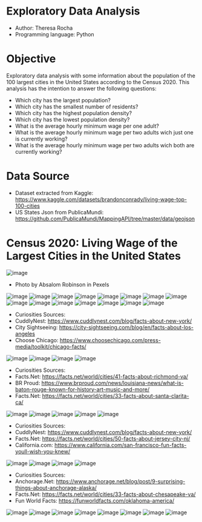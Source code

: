 # Exploratory Data Analysis

- Author: Theresa Rocha
- Programming language: Python

# Objective

Exploratory data analysis with some information about the population of the 100 largest cities in the United States according to the Census 2020.
This analysis has the intention to answer the following questions:

- Which city has the largest population?
- Which city has the smallest number of residents?
- Which city has the highest population density?
- Which city has the lowest population density?
- What is the average hourly minimum wage per one adult?
- What is the average hourly minimum wage per two adults wich just one is currently working?
- What is the average hourly minimum wage per two adults wich both are currently working?


# Data Source

- Dataset extracted from Kaggle: <https://www.kaggle.com/datasets/brandonconrady/living-wage-top-100-cities>
- US States Json from PublicaMundi: <https://github.com/PublicaMundi/MappingAPI/tree/master/data/geojson>

# Census 2020: Living Wage of the Largest Cities in the United States

![image](https://github.com/theresarocha/EDA_Living_Wage/assets/84404461/4d693be5-3eb0-4e89-9ba4-78d316ff65c4)
- Photo by Absalom Robinson in Pexels

![image](https://github.com/theresarocha/EDA_Living_Wage/assets/84404461/f9e2b498-347b-4f45-9acf-9498361799d2)
![image](https://github.com/theresarocha/EDA_Living_Wage/assets/84404461/85c11243-91d5-4a73-abe9-b4040bb51298)
![image](https://github.com/theresarocha/EDA_Living_Wage/assets/84404461/7d580759-5f85-4626-8f3c-5e7c43415f38)
![image](https://github.com/theresarocha/EDA_Living_Wage/assets/84404461/425841f4-49da-4883-b756-072825f270ee)
![image](https://github.com/theresarocha/EDA_Living_Wage/assets/84404461/f37e9aa0-21dc-40d1-be2d-d31d1862b1dd)
![image](https://github.com/theresarocha/EDA_Living_Wage/assets/84404461/541c60ee-66e6-40e2-a664-368a8b61f68b)
![image](https://github.com/theresarocha/EDA_Living_Wage/assets/84404461/c6492250-20f0-443f-b132-5ae03e199693)
![image](https://github.com/theresarocha/EDA_Living_Wage/assets/84404461/4c09f0d5-eee4-41f1-aaea-8cd47f9ef6c8)
![image](https://github.com/theresarocha/EDA_Living_Wage/assets/84404461/3608a6a7-25c4-4d81-8041-a5b65e63276a)
![image](https://github.com/theresarocha/EDA_Living_Wage/assets/84404461/2780fe5f-ecdc-4f25-afb7-a31a8bfee75b)
![image](https://github.com/theresarocha/EDA_Living_Wage/assets/84404461/9ab4595a-b3a1-45e7-89e5-f25be8a588f7)
![image](https://github.com/theresarocha/EDA_Living_Wage/assets/84404461/28b9f6b3-b100-4ef3-9c16-66d5c6c32e04)
![image](https://github.com/theresarocha/EDA_Living_Wage/assets/84404461/0167e9e3-568a-4b1d-8f5d-31bde09f2061)
![image](https://github.com/theresarocha/EDA_Living_Wage/assets/84404461/1f37e3f5-f0af-497b-8e1a-dafaec6e79ba)
![image](https://github.com/theresarocha/EDA_Living_Wage/assets/84404461/d67e7f7b-27b4-4e83-af1a-31ae09081a9d)

- Curiosities Sources:
- CuddlyNest: <https://www.cuddlynest.com/blog/facts-about-new-york/>
- City Sightseeing: <https://city-sightseeing.com/blog/en/facts-about-los-angeles>
- Choose Chicago: <https://www.choosechicago.com/press-media/toolkit/chicago-facts/>

![image](https://github.com/theresarocha/EDA_Living_Wage/assets/84404461/1a46cfc4-6b98-4cfd-97dc-88a1a6229e5a)
![image](https://github.com/theresarocha/EDA_Living_Wage/assets/84404461/fbbbf2af-a1e5-4da8-9feb-a6a9fe0db865)
![image](https://github.com/theresarocha/EDA_Living_Wage/assets/84404461/96e456ed-6669-4c57-82de-9189f6d24c00)
![image](https://github.com/theresarocha/EDA_Living_Wage/assets/84404461/3ca6fd89-871c-410b-ba4f-fdee60924c89)

- Curiosities Sources:
- Facts.Net: <https://facts.net/world/cities/41-facts-about-richmond-va/>
- BR Proud: <https://www.brproud.com/news/louisiana-news/what-is-baton-rouge-known-for-history-art-music-and-more/>
- Facts.Net: <https://facts.net/world/cities/33-facts-about-santa-clarita-ca/>

![image](https://github.com/theresarocha/EDA_Living_Wage/assets/84404461/1b94f632-851f-40e9-8db9-249ded132671)
![image](https://github.com/theresarocha/EDA_Living_Wage/assets/84404461/66dacf4b-1407-457b-9b7d-fdddb93256bd)
![image](https://github.com/theresarocha/EDA_Living_Wage/assets/84404461/e6dd4566-70a7-4402-bf4a-09abd24d99ce)
![image](https://github.com/theresarocha/EDA_Living_Wage/assets/84404461/71e367a7-4d90-4321-959a-4b2bf6348685)
![image](https://github.com/theresarocha/EDA_Living_Wage/assets/84404461/e69e3ecd-b2f7-46ec-99dd-fc2b1ed646ae)

- Curiosities Sources:
- CuddlyNest: <https://www.cuddlynest.com/blog/facts-about-new-york/>
- Facts.Net: <https://facts.net/world/cities/50-facts-about-jersey-city-nj/>
- California.com: <https://www.california.com/san-francisco-fun-facts-youll-wish-you-knew/>

![image](https://github.com/theresarocha/EDA_Living_Wage/assets/84404461/0c9f0881-beae-4870-a88e-89607c372b68)
![image](https://github.com/theresarocha/EDA_Living_Wage/assets/84404461/f00effdf-5cb2-4618-ba6c-cc06fc02b003)
![image](https://github.com/theresarocha/EDA_Living_Wage/assets/84404461/55571978-71a0-43f9-93d9-4acf0318bbec)
![image](https://github.com/theresarocha/EDA_Living_Wage/assets/84404461/002bb19c-2c52-4225-8042-c621a513ad32)

- Curiosities Sources:
- Anchorage.Net: <https://www.anchorage.net/blog/post/9-surprising-things-about-anchorage-alaska/>
- Facts.Net: <https://facts.net/world/cities/33-facts-about-chesapeake-va/>
- Fun World Facts: <https://funworldfacts.com/oklahoma-america/>

![image](https://github.com/theresarocha/EDA_Living_Wage/assets/84404461/41182c6d-8dc9-4e76-8371-19afd04ab83e)
![image](https://github.com/theresarocha/EDA_Living_Wage/assets/84404461/26887e18-04fa-48e1-a192-7e1bbe537bef)
![image](https://github.com/theresarocha/EDA_Living_Wage/assets/84404461/2c011e71-2e64-4cf2-8955-81c170b2736a)
![image](https://github.com/theresarocha/EDA_Living_Wage/assets/84404461/788c773b-0715-42af-bbef-67201add1391)
![image](https://github.com/theresarocha/EDA_Living_Wage/assets/84404461/5de4778f-c2a2-4067-b04d-3488776c2a4f)
![image](https://github.com/theresarocha/EDA_Living_Wage/assets/84404461/00e13b21-6fbe-4b7e-b552-b32af6c1a86e)
![image](https://github.com/theresarocha/EDA_Living_Wage/assets/84404461/6a87f84d-07a4-44a7-a505-593cb4190a32)
![image](https://github.com/theresarocha/EDA_Living_Wage/assets/84404461/060923b2-5a44-4445-90f5-03fd07c5c434)







































